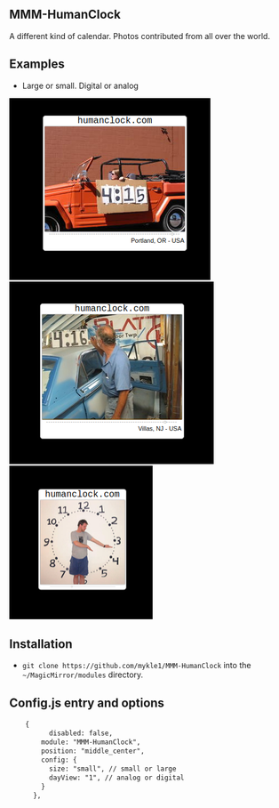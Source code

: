 ## MMM-HumanClock

A different kind of calendar. Photos contributed from all over the world.

## Examples

* Large or small. Digital or analog

![](images/1.png) ![](images/2.png) ![](images/3.png)

## Installation

* `git clone https://github.com/mykle1/MMM-HumanClock` into the `~/MagicMirror/modules` directory.

## Config.js entry and options

```
    {
          disabled: false,
        module: "MMM-HumanClock",
        position: "middle_center",
        config: {
          size: "small", // small or large
          dayView: "1", // analog or digital
        }
      },
```

